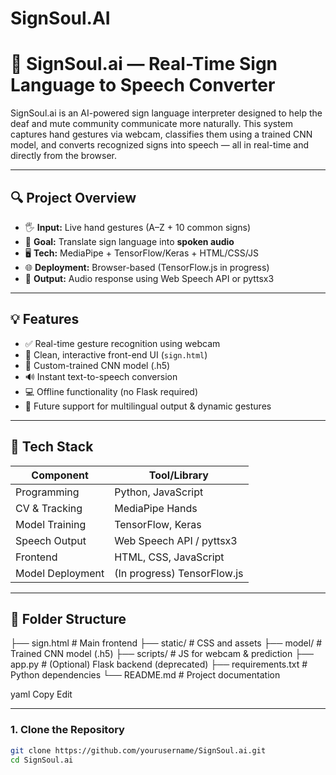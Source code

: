 # SignSoul.AI
# 🧠 SignSoul.ai — Real-Time Sign Language to Speech Converter

SignSoul.ai is an AI-powered sign language interpreter designed to help the deaf and mute community communicate more naturally. This system captures hand gestures via webcam, classifies them using a trained CNN model, and converts recognized signs into speech — all in real-time and directly from the browser.

---

## 🔍 Project Overview

- 🖐️ **Input:** Live hand gestures (A–Z + 10 common signs)
- 🎯 **Goal:** Translate sign language into **spoken audio**
- 🖥️ **Tech:** MediaPipe + TensorFlow/Keras + HTML/CSS/JS
- 🌐 **Deployment:** Browser-based (TensorFlow.js in progress)
- 📣 **Output:** Audio response using Web Speech API or pyttsx3

---

## 💡 Features

- ✅ Real-time gesture recognition using webcam
- 🎨 Clean, interactive front-end UI (`sign.html`)
- 🧠 Custom-trained CNN model (.h5)
- 🔊 Instant text-to-speech conversion
- 💻 Offline functionality (no Flask required)
- 🔄 Future support for multilingual output & dynamic gestures

---

## 🧰 Tech Stack

| Component           | Tool/Library         |
|--------------------|----------------------|
| Programming        | Python, JavaScript   |
| CV & Tracking      | MediaPipe Hands      |
| Model Training     | TensorFlow, Keras    |
| Speech Output      | Web Speech API / pyttsx3 |
| Frontend           | HTML, CSS, JavaScript|
| Model Deployment   | (In progress) TensorFlow.js |

---

## 📁 Folder Structure

├── sign.html # Main frontend ├── static/ # CSS and assets ├── model/ # Trained CNN model (.h5) ├── scripts/ # JS for webcam & prediction ├── app.py # (Optional) Flask backend (deprecated) ├── requirements.txt # Python dependencies └── README.md # Project documentation

yaml
Copy
Edit

---


### 1. Clone the Repository

```bash
git clone https://github.com/yourusername/SignSoul.ai.git
cd SignSoul.ai

